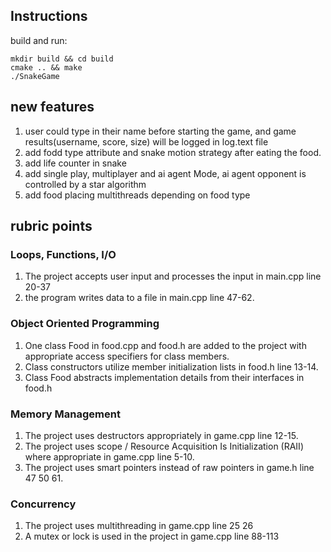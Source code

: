 ## Instructions
build and run:
```
mkdir build && cd build
cmake .. && make
./SnakeGame
```

## new features
1. user could type in their name before starting the game, and game results(username, score, size) will be logged in log.text file
2. add fodd type attribute and snake motion strategy after eating the food.
3. add life counter in snake
4. add single play, multiplayer and ai agent Mode, ai agent opponent is controlled by a star algorithm
5. add food placing multithreads depending on food type

## rubric points
### Loops, Functions, I/O
1. The project accepts user input and processes the input in main.cpp line 20-37
2. the program writes data to a file in main.cpp line 47-62.

### Object Oriented Programming
1. One class Food in food.cpp and food.h are added to the project with appropriate access specifiers for class members.
2. Class constructors utilize member initialization lists in food.h line 13-14.
3. Class Food abstracts implementation details from their interfaces in food.h

### Memory Management
1. The project uses destructors appropriately in game.cpp line 12-15.
2. The project uses scope / Resource Acquisition Is Initialization (RAII) where appropriate in game.cpp line 5-10.
3. The project uses smart pointers instead of raw pointers in game.h line 47 50 61.

### Concurrency
1. The project uses multithreading in game.cpp line 25 26
2. A mutex or lock is used in the project in game.cpp line 88-113

